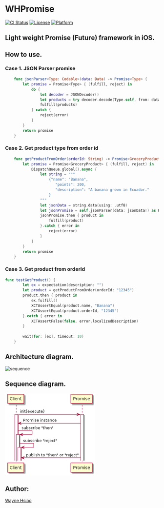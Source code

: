 # WHPromise
[![CI Status](https://travis-ci.org/chronicqazxc/WHPromise.svg?branch=master)](https://github.com/chronicqazxc/WHPromise)
[![License](https://img.shields.io/github/license/chronicqazxc/WHPromise)](https://github.com/chronicqazxc/WHPromise)
[![Platform](https://img.shields.io/badge/iOS-Carthage-blue)](https://github.com/chronicqazxc/WHPromise)

## Light weight Promise (Future) framework in iOS.

## How to use.
### Case 1. JSON Parser promise
```swift
    func jsonParser<Type: Codable>(data: Data) -> Promise<Type> {
        let promise = Promise<Type> { (fulfill, reject) in
            do {
                let decoder = JSONDecoder()
                let products = try decoder.decode(Type.self, from: data)
                fulfill(products)
            } catch {
                reject(error)
            }
        }
        return promise
    }
```
### Case 2. Get product type from order id
```swift
    func getProductFromOrder(orderId: String) -> Promise<GroceryProduct> {
        let promise = Promise<GroceryProduct> { (fulfill, reject) in
            DispatchQueue.global().async {
                let string = """
                    {"name": "Banana",
                       "points": 200,
                       "description": "A banana grown in Ecuador."
                    }
                """
                let jsonData = string.data(using: .utf8)
                let jsonPromise = self.jsonParser(data: jsonData!) as Promise<GroceryProduct>
                jsonPromise.then { product in
                    fulfill(product)
                }.catch { error in
                    reject(error)
                }
            }
        }
        return promise
    }
```
### Case 3. Get product from orderId
```swift
func testGetProduct() {
        let ex = expectation(description: "")
        let product = getProductFromOrder(orderId: "12345")
        product.then { product in
            ex.fulfill()
            XCTAssertEqual(product.name, "Banana")
            XCTAssertEqual(product.orderId, "12345")
        }.catch { error in
            XCTAssertFalse(false, error.localizedDescription)
        }

        wait(for: [ex], timeout: 10)
    }
```

## Architecture diagram.
![sequence](./assets/sequence.png)
## Sequence diagram.
![sequence](./assets/usecase.png)

## Author:
[Wayne Hsiao](mailto:chronicqazxc@gmail.com)
